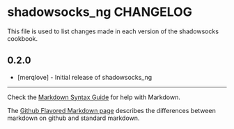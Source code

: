 # shadowsocks_ng CHANGELOG

This file is used to list changes made in each version of the shadowsocks cookbook.

## 0.2.0
- [merqlove] - Initial release of shadowsocks_ng

- - -
Check the [Markdown Syntax Guide](http://daringfireball.net/projects/markdown/syntax) for help with Markdown.

The [Github Flavored Markdown page](http://github.github.com/github-flavored-markdown/) describes the differences between markdown on github and standard markdown.
